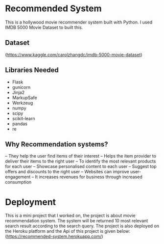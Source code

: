 # Recommended System
This is a hollywood movie recommender system built with Python. I used IMDB 5000 Movie Dataset to built this.
## Dataset
(https://www.kaggle.com/carolzhangdc/imdb-5000-movie-dataset)

## Libraries Needed
- Flask
- gunicorn
- Jinja2
- MarkupSafe
- Werkzeug
- numpy
- scipy
- scikit-learn
- pandas
- re

## Why Recommendation systems?
– They help the user find items of their interest
– Helps the item provider to deliver their items to the right user
       – To identify the most relevant products for each user
       – Showcase personalised content to each user
       – Suggest top offers and discounts to the right user
– Websites can improve user-engagement
– It increases revenues for business through increased consumption


# Deployment
This is a mini project that I worked on, the project is about movie recommendation system. The system will be returned 10 most relevant search result according to the search query. The project is also deployed on the Heroku platform and the Api of this project is given below:
(https://recommended-system.herokuapp.com/)
